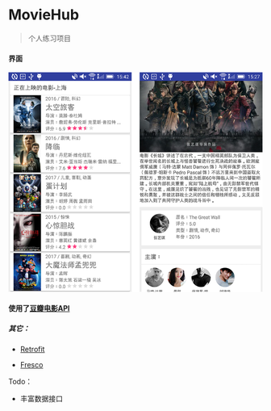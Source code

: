# MovieHub
> 个人练习项目

#### 界面

![截图](./screenshot.png)

#### 使用了[豆瓣电影API](https://developers.douban.com/wiki/?title=movie_v2 "movie_v2")

##### 其它：
* [Retrofit](http://square.github.io/retrofit/)

* [Fresco](https://github.com/facebook/fresco)

Todo：
* 丰富数据接口

